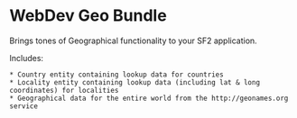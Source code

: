 WebDev Geo Bundle
=================

Brings tones of Geographical functionality to your SF2 application.

Includes:

    * Country entity containing lookup data for countries
    * Locality entity containing lookup data (including lat & long coordinates) for localities
    * Geographical data for the entire world from the http://geonames.org service

